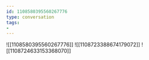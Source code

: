 ```yaml
---
id: 1108580395560267776
type: conversation
tags:
- 
---
```

![[1108580395560267776]]
![[1108723388674179072]]
![[1108724633153368070]]

